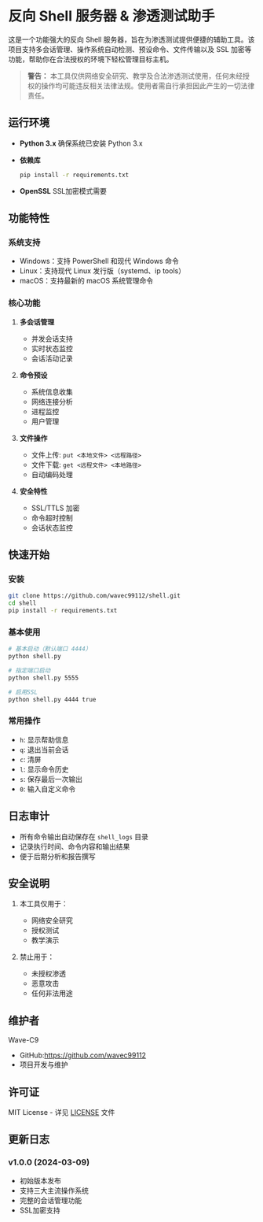 # 反向 Shell 服务器 & 渗透测试助手

这是一个功能强大的反向 Shell 服务器，旨在为渗透测试提供便捷的辅助工具。该项目支持多会话管理、操作系统自动检测、预设命令、文件传输以及 SSL 加密等功能，帮助你在合法授权的环境下轻松管理目标主机。

> **警告：** 本工具仅供网络安全研究、教学及合法渗透测试使用，任何未经授权的操作均可能违反相关法律法规。使用者需自行承担因此产生的一切法律责任。

## 运行环境

- **Python 3.x**
  确保系统已安装 Python 3.x

- **依赖库**
  ```bash
  pip install -r requirements.txt
  ```

- **OpenSSL**
  SSL加密模式需要

## 功能特性

### 系统支持
- Windows：支持 PowerShell 和现代 Windows 命令
- Linux：支持现代 Linux 发行版（systemd、ip tools）
- macOS：支持最新的 macOS 系统管理命令

### 核心功能
1. **多会话管理**
   - 并发会话支持
   - 实时状态监控
   - 会话活动记录

2. **命令预设**
   - 系统信息收集
   - 网络连接分析
   - 进程监控
   - 用户管理

3. **文件操作**
   - 文件上传: `put <本地文件> <远程路径>`
   - 文件下载: `get <远程文件> <本地路径>`
   - 自动编码处理

4. **安全特性**
   - SSL/TTLS 加密
   - 命令超时控制
   - 会话状态监控

## 快速开始

### 安装
```bash
git clone https://github.com/wavec99112/shell.git
cd shell
pip install -r requirements.txt
```

### 基本使用
```bash
# 基本启动（默认端口 4444）
python shell.py

# 指定端口启动
python shell.py 5555

# 启用SSL
python shell.py 4444 true
```

### 常用操作
- `h`: 显示帮助信息
- `q`: 退出当前会话
- `c`: 清屏
- `l`: 显示命令历史
- `s`: 保存最后一次输出
- `0`: 输入自定义命令

## 日志审计
- 所有命令输出自动保存在 `shell_logs` 目录
- 记录执行时间、命令内容和输出结果
- 便于后期分析和报告撰写

## 安全说明
1. 本工具仅用于：
   - 网络安全研究
   - 授权测试
   - 教学演示

2. 禁止用于：
   - 未授权渗透
   - 恶意攻击
   - 任何非法用途

## 维护者
Wave-C9
- GitHub:https://github.com/wavec99112
- 项目开发与维护

## 许可证
MIT License - 详见 [LICENSE](LICENSE) 文件

## 更新日志
### v1.0.0 (2024-03-09)
- 初始版本发布
- 支持三大主流操作系统
- 完整的会话管理功能
- SSL加密支持
